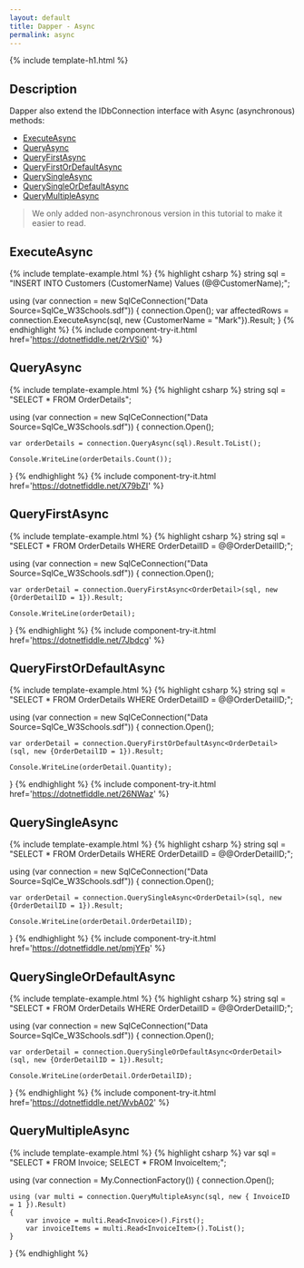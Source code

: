 ```yaml
---
layout: default
title: Dapper - Async
permalink: async
---
```


{% include template-h1.html %}

## Description
Dapper also extend the IDbConnection interface with Async (asynchronous) methods:
- [ExecuteAsync](#executeasync)
- [QueryAsync](#queryasync)
- [QueryFirstAsync](#queryfirstasync)
- [QueryFirstOrDefaultAsync](#queryfirstordefaultasync)
- [QuerySingleAsync](#querysingleasync)
- [QuerySingleOrDefaultAsync](#querysingleordefaultasync)
- [QueryMultipleAsync](#querymultipleasync)

> We only added non-asynchronous version in this tutorial to make it easier to read.

## ExecuteAsync

{% include template-example.html %} {% highlight csharp %}
string sql = "INSERT INTO Customers (CustomerName) Values (@@CustomerName);";

using (var connection = new SqlCeConnection("Data Source=SqlCe_W3Schools.sdf"))
{
	connection.Open();
	var affectedRows = connection.ExecuteAsync(sql, new {CustomerName = "Mark"}).Result;
}
{% endhighlight %}
{% include component-try-it.html href='https://dotnetfiddle.net/2rVSi0' %}

## QueryAsync
{% include template-example.html %} {% highlight csharp %}
string sql = "SELECT * FROM OrderDetails";

using (var connection = new SqlCeConnection("Data Source=SqlCe_W3Schools.sdf"))
{
	connection.Open();
	
	var orderDetails = connection.QueryAsync(sql).Result.ToList();

	Console.WriteLine(orderDetails.Count());
}
{% endhighlight %}
{% include component-try-it.html href='https://dotnetfiddle.net/X79bZI' %}

## QueryFirstAsync
{% include template-example.html %} {% highlight csharp %}
string sql = "SELECT * FROM OrderDetails WHERE OrderDetailID = @@OrderDetailID;";

using (var connection = new SqlCeConnection("Data Source=SqlCe_W3Schools.sdf"))
{
	connection.Open();
	
	var orderDetail = connection.QueryFirstAsync<OrderDetail>(sql, new {OrderDetailID = 1}).Result;

	Console.WriteLine(orderDetail);
}
{% endhighlight %}
{% include component-try-it.html href='https://dotnetfiddle.net/7Jbdcg' %}

## QueryFirstOrDefaultAsync
{% include template-example.html %} {% highlight csharp %}
string sql = "SELECT * FROM OrderDetails WHERE OrderDetailID = @@OrderDetailID;";

using (var connection = new SqlCeConnection("Data Source=SqlCe_W3Schools.sdf"))
{
	connection.Open();
	
	var orderDetail = connection.QueryFirstOrDefaultAsync<OrderDetail>(sql, new {OrderDetailID = 1}).Result;

	Console.WriteLine(orderDetail.Quantity);
}
{% endhighlight %}
{% include component-try-it.html href='https://dotnetfiddle.net/26NWaz' %}

## QuerySingleAsync
{% include template-example.html %} {% highlight csharp %}
string sql = "SELECT * FROM OrderDetails WHERE OrderDetailID = @@OrderDetailID;";

using (var connection = new SqlCeConnection("Data Source=SqlCe_W3Schools.sdf"))
{
	connection.Open();
	
	var orderDetail = connection.QuerySingleAsync<OrderDetail>(sql, new {OrderDetailID = 1}).Result;

	Console.WriteLine(orderDetail.OrderDetailID);
}
{% endhighlight %}
{% include component-try-it.html href='https://dotnetfiddle.net/pmjYFp' %}

## QuerySingleOrDefaultAsync
{% include template-example.html %} {% highlight csharp %}
string sql = "SELECT * FROM OrderDetails WHERE OrderDetailID = @@OrderDetailID;";

using (var connection = new SqlCeConnection("Data Source=SqlCe_W3Schools.sdf"))
{
	connection.Open();
	
	var orderDetail = connection.QuerySingleOrDefaultAsync<OrderDetail>(sql, new {OrderDetailID = 1}).Result;

	Console.WriteLine(orderDetail.OrderDetailID);
}
{% endhighlight %}
{% include component-try-it.html href='https://dotnetfiddle.net/WvbA02' %}

## QueryMultipleAsync
{% include template-example.html %} {% highlight csharp %}
var sql = "SELECT * FROM Invoice; SELECT * FROM InvoiceItem;";

using (var connection = My.ConnectionFactory())
{
	connection.Open();

	using (var multi = connection.QueryMultipleAsync(sql, new { InvoiceID = 1 }).Result)
	{
		var invoice = multi.Read<Invoice>().First();
		var invoiceItems = multi.Read<InvoiceItem>().ToList();
	}
}
{% endhighlight %}


